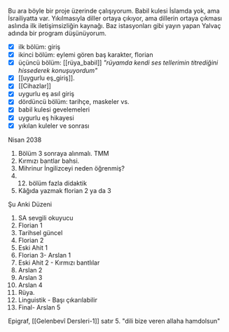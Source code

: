 Bu ara böyle bir proje üzerinde çalışıyorum. Babil kulesi İslamda yok, ama İsrailiyatta var. Yıkılmasıyla diller ortaya çıkıyor, ama dillerin ortaya çıkması aslında ilk iletişimsizliğin kaynağı. Baz istasyonları gibi yayın yapan Yalvaç adında bir program düşünüyorum.

- [x] ilk bölüm: giriş
- [x] ikinci bölüm: eylemi gören baş karakter, florian
- [x] üçüncü bölüm: [[rüya_babil]]
	*"rüyamda kendi ses tellerimin titrediğini hissederek konuşuyordum"*
- [x] [[uygurlu eş_giriş]].
- [x] [[Cihazlar]]
- [x] uygurlu eş asıl giriş
- [x] dördüncü bölüm: tarihçe, maskeler vs.
- [x] babil kulesi gevelemeleri
- [x] uygurlu eş hikayesi
- [x] yıkılan kuleler ve sonrası

Nisan 2038

1. Bölüm 3 sonraya alınmalı. TMM
2. Kırmızı bantlar bahsi. 
3. Mihrinur İngilizceyi neden öğrenmiş?
4. 12. bölüm fazla didaktik
5. Kâğıda yazmak florian 2 ya da 3

Şu Anki Düzeni	
1. SA sevgili okuyucu
2. Florian 1
3. Tarihsel güncel
4. Florian 2
5. Eski Ahit 1
6. Florian 3- Arslan 1
7. Eski Ahit 2 - Kırmızı bantlılar
8. Arslan 2
9. Arslan 3
10. Arslan 4
11. Rüya.
12. Linguistik - Başı çıkarılabilir
13. Final- Arslan 5

Epigraf, [[Gelenbevî Dersleri-1]] satır 5. "dili bize veren allaha hamdolsun"